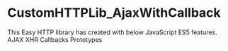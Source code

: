 # CustomHTTPLib_AjaxWithCallback
This Easy HTTP library has  created with below JavaScript ES5 features.
AJAX
XHR
Callbacks
Prototypes
